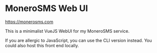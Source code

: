 # MoneroSMS Web UI

https://monerosms.com

This is a minimalist VueJS WebUI for my MoneroSMS service.

If you are allergic to JavaScript, you can use the CLI version instead. You could also host this front end locally.
